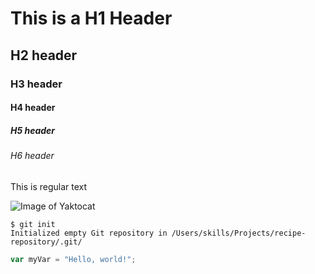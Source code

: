 # This is a H1 Header
## H2 header
### H3 header
#### H4 header
##### H5 header
###### H6 header
This is regular text

![Image of Yaktocat](https://octodex.github.com/images/yaktocat.png)

```
$ git init
Initialized empty Git repository in /Users/skills/Projects/recipe-repository/.git/
```

``` javascript
var myVar = "Hello, world!";
```

